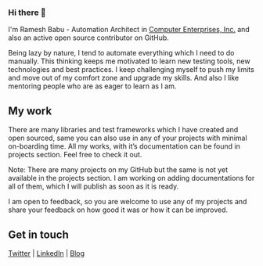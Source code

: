 ### Hi there 👋

I'm Ramesh Babu - Automation Architect in [Computer Enterprises, Inc.](https://www.ceiamerica.com/) and also an active open source contributor on GitHub.

Being lazy by nature, I tend to automate everything which I need to do manually. This thinking keeps me motivated to learn new testing tools, new technologies and best practices. I keep challenging myself to push my limits and move out of my comfort zone and upgrade my skills. And also I like mentoring people who are as eager to learn as I am.

## My work
There are many libraries and test frameworks which I have created and open sourced, same you can also use in any of your projects with minimal on-boarding time. All my works, with it’s documentation can be found in projects section. Feel free to check it out.

Note: There are many projects on my GitHub but the same is not yet available in the projects section. I am working on adding documentations for all of them, which I will publish as soon as it is ready.

I am open to feedback, so you are welcome to use any of my projects and share your feedback on how good it was or how it can be improved.

## Get in touch
[Twitter](https://twitter.com/amrameshbabu) | [LinkedIn](https://in.linkedin.com/in/rameshbabuprudhvi) | [Blog](http://techyworks.blogspot.com)
